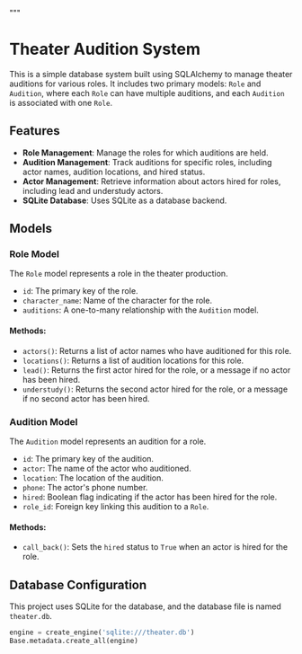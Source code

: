 """
# Theater Audition System

This is a simple database system built using SQLAlchemy to manage theater auditions for various roles. It includes two primary models: `Role` and `Audition`, where each `Role` can have multiple auditions, and each `Audition` is associated with one `Role`.

## Features

- **Role Management**: Manage the roles for which auditions are held.
- **Audition Management**: Track auditions for specific roles, including actor names, audition locations, and hired status.
- **Actor Management**: Retrieve information about actors hired for roles, including lead and understudy actors.
- **SQLite Database**: Uses SQLite as a database backend.

## Models

### Role Model
The `Role` model represents a role in the theater production.

- `id`: The primary key of the role.
- `character_name`: Name of the character for the role.
- `auditions`: A one-to-many relationship with the `Audition` model.

#### Methods:
- `actors()`: Returns a list of actor names who have auditioned for this role.
- `locations()`: Returns a list of audition locations for this role.
- `lead()`: Returns the first actor hired for the role, or a message if no actor has been hired.
- `understudy()`: Returns the second actor hired for the role, or a message if no second actor has been hired.

### Audition Model
The `Audition` model represents an audition for a role.

- `id`: The primary key of the audition.
- `actor`: The name of the actor who auditioned.
- `location`: The location of the audition.
- `phone`: The actor's phone number.
- `hired`: Boolean flag indicating if the actor has been hired for the role.
- `role_id`: Foreign key linking this audition to a `Role`.

#### Methods:
- `call_back()`: Sets the `hired` status to `True` when an actor is hired for the role.

## Database Configuration

This project uses SQLite for the database, and the database file is named `theater.db`.

```python
engine = create_engine('sqlite:///theater.db')
Base.metadata.create_all(engine)


